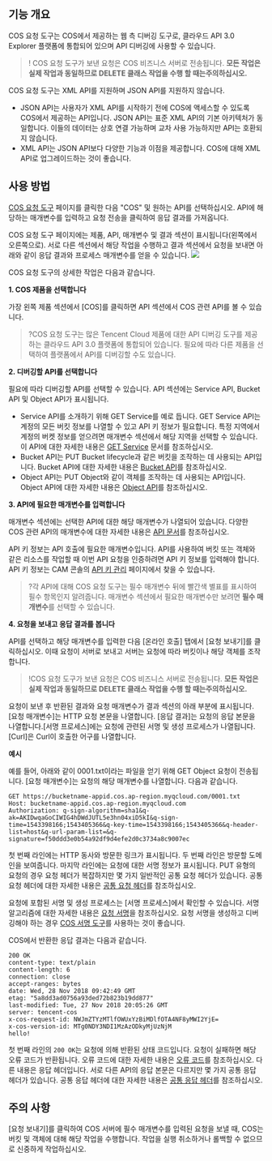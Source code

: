 ## 기능 개요

COS 요청 도구는 COS에서 제공하는 웹 측 디버깅 도구로, 클라우드 API 3.0 Explorer 플랫폼에 통합되어 있으며 API 디버깅에 사용할 수 있습니다.

>! COS 요청 도구가 보낸 요청은 COS 비즈니스 서버로 전송됩니다. **모든 작업은 실제 작업과 동일하므로 DELETE 클래스 작업을 수행 할 때는주의하십시오.**

COS 요청 도구는 XML API를 지원하며 JSON API를 지원하지 않습니다.
- JSON API는 사용자가 XML API를 시작하기 전에 COS에 액세스할 수 있도록 COS에서 제공하는 API입니다. JSON API는 표준 XML API의 기본 아키텍처가 동일합니다. 이들의 데이터는 상호 연결 가능하며 교차 사용 가능하지만 API는 호환되지 않습니다.
- XML API는 JSON API보다 다양한 기능과 이점을 제공합니다. COS에 대해 XML API로 업그레이드하는 것이 좋습니다.

## 사용 방법

[COS 요청 도구](https://console.cloud.tencent.com/api/explorer?Product=cos) 페이지를 클릭한 다음 "COS" 및 원하는 API를 선택하십시오. API에 해당하는 매개변수를 입력하고 요청 전송을 클릭하여 응답 결과를 가져옵니다.

COS 요청 도구 페이지에는 제품, API, 매개변수 및 결과 섹션이 표시됩니다(왼쪽에서 오른쪽으로). 서로 다른 섹션에서 해당 작업을 수행하고 결과 섹션에서 요청을 보내면 아래와 같이 응답 결과와 프로세스 매개변수를 얻을 수 있습니다.
![](https://main.qcloudimg.com/raw/6329b432ed56516ca311bcbe5720d13f.png)

COS 요청 도구의 상세한 작업은 다음과 같습니다.

**1. COS 제품을 선택합니다**

가장 왼쪽 제품 섹션에서 [COS]를 클릭하면 API 섹션에서 COS 관련 API를 볼 수 있습니다.

>?COS 요청 도구는 많은 Tencent Cloud 제품에 대한 API 디버깅 도구를 제공하는 클라우드 API 3.0 플랫폼에 통합되어 있습니다. 필요에 따라 다른 제품을 선택하여 플랫폼에서 API를 디버깅할 수도 있습니다.

**2. 디버깅할 API를 선택합니다**

필요에 따라 디버깅할 API를 선택할 수 있습니다. API 섹션에는 Service API, Bucket API 및 Object API가 표시됩니다.

- Service API를 소개하기 위해 GET Service를 예로 듭니다. GET Service API는 계정의 모든 버킷 정보를 나열할 수 있고 API 키 정보가 필요합니다. 특정 지역에서 계정의 버켓 정보를 얻으려면 매개변수 섹션에서 해당 지역을 선택할 수 있습니다. 이 API에 대한 자세한 내용은 [GET Service](https://cloud.tencent.com/document/product/436/8291) 문서를 참조하십시오.
- Bucket API는 PUT Bucket lifecycle과 같은 버킷을 조작하는 데 사용되는 API입니다. Bucket API에 대한 자세한 내용은 [Bucket API](https://cloud.tencent.com/document/product/436/7731)를 참조하십시오.
- Object API는 PUT Object와 같이 객체를 조작하는 데 사용되는 API입니다. Object API에 대한 자세한 내용은 [Object API](https://cloud.tencent.com/document/product/436/7739)를 참조하십시오.

**3. API에 필요한 매개변수를 입력합니다**

매개변수 섹션에는 선택한 API에 대한 해당 매개변수가 나열되어 있습니다. 다양한 COS 관련 API의 매개변수에 대한 자세한 내용은 [API 문서](https://cloud.tencent.com/document/product/436/10009)를 참조하십시오.

API 키 정보는 API 호출에 필요한 매개변수입니다. API를 사용하여 버킷 또는 객체와 같은 리소스를 작업할 때 이번 API 요청을 인증하려면 API 키 정보를 입력해야 합니다. API 키 정보는 CAM 콘솔의 [API 키 관리](https://console.cloud.tencent.com/cam/capi) 페이지에서 찾을 수 있습니다.

>?각 API에 대해 COS 요청 도구는 필수 매개변수 뒤에 빨간색 별표를 표시하여 필수 항목인지 알려줍니다. 매개변수 섹션에서 필요한 매개변수만 보려면 **필수 매개변수**를 선택할 수 있습니다.

**4. 요청을 보내고 응답 결과를 봅니다**

API를 선택하고 해당 매개변수를 입력한 다음 [온라인 호출] 탭에서 [요청 보내기]를 클릭하십시오. 이때 요청이 서버로 보내고 서버는 요청에 따라 버킷이나 해당 객체를 조작합니다.

>!COS 요청 도구가 보낸 요청은 COS 비즈니스 서버로 전송됩니다. **모든 작업은 실제 작업과 동일하므로 DELETE 클래스 작업을 수행 할 때는주의하십시오.**

요청이 보낸 후 반환된 결과와 요청 매개변수가 결과 섹션의 아래 부분에 표시됩니다. [요청 매개변수]는 HTTP 요청 본문을 나열합니다. [응답 결과]는 요청의 응답 본문을 나열합니다.[서명 프로세스]에는 요청에 관련된 서명 및 생성 프로세스가 나열됩니다. [Curl]은 Curl이 호출한 어구를 나열합니다.

**예시**

예를 들어, 아래와 같이 0001.txt이라는 파일을 얻기 위해 GET Object 요청이 전송됩니다. [요청 매개변수]는 요청의 해당 매개변수를 나열합니다. 다음과 같습니다.

```
GET https://bucketname-appid.cos.ap-region.myqcloud.com/0001.txt
Host: bucketname-appid.cos.ap-region.myqcloud.com
Authorization: q-sign-algorithm=sha1&q-ak=AKIDwqaGoCIWIG4hDWdJUTL5e3hn04xiD5kI&q-sign-time=1543398166;1543405366&q-key-time=1543398166;1543405366&q-header-list=host&q-url-param-list=&q-signature=f50ddd3e0b54a92df9d4efe2d0c3734a8c9007ec
```

첫 번째 라인에는 HTTP 동사와 방문한 링크가 표시됩니다. 두 번째 라인은 방문할 도메인을 보여줍니다. 마지막 라인에는 요청에 대한 서명 정보가 표시됩니다. PUT 유형의 요청의 경우 요청 헤더가 복잡하지만 몇 가지 일반적인 공통 요청 헤더가 있습니다. 공통 요청 헤더에 대한 자세한 내용은 [공통 요청 헤더](https://cloud.tencent.com/document/product/436/7728)를 참조하십시오.

요청에 포함된 서명 및 생성 프로세스는 [서명 프로세스]에서 확인할 수 있습니다. 서명 알고리즘에 대한 자세한 내용은 [요청 서명](https://intl.cloud.tencent.com/document/product/436/7778)을 참조하십시오. 요청 서명을 생성하고 디버깅해야 하는 경우 [COS 서명 도구](https://cos5.cloud.tencent.com/static/cos-sign/)를 사용하는 것이 좋습니다.

COS에서 반환한 응답 결과는 다음과 같습니다.

```
200 OK
content-type: text/plain
content-length: 6
connection: close
accept-ranges: bytes
date: Wed, 28 Nov 2018 09:42:49 GMT
etag: "5a8dd3ad0756a93ded72b823b19dd877"
last-modified: Tue, 27 Nov 2018 20:05:26 GMT
server: tencent-cos
x-cos-request-id: NWJmZTYzMTlfOWUxYzBiMDlfOTA4NF8yMWI2YjE=
x-cos-version-id: MTg0NDY3NDI1MzAzODkyMjUzNjM
hello!
```

첫 번째 라인의 `200 OK`는 요청에 의해 반환된 상태 코드입니다. 요청이 실패하면 해당 오류 코드가 반환됩니다. 오류 코드에 대한 자세한 내용은 [오류 코드](https://cloud.tencent.com/document/product/436/7730)를 참조하십시오. 다른 내용은 응답 헤더입니다. 서로 다른 API의 응답 본문은 다르지만 몇 가지 공통 응답 헤더가 있습니다. 공통 응답 헤더에 대한 자세한 내용은 [공통 응답 헤더](https://cloud.tencent.com/document/product/436/7729)를 참조하십시오.



## 주의 사항
[요청 보내기]를 클릭하여 COS 서버에 필수 매개변수를 입력된 요청을 보낼 때, COS는 버킷 및 객체에 대해 해당 작업을 수행합니다. 작업을 실행 취소하거나 롤백할 수 없으므로 신중하게 작업하십시오.
